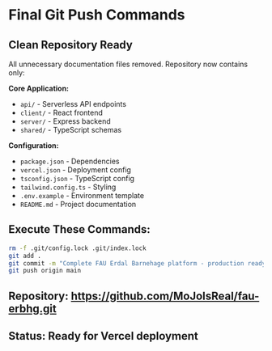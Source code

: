 # Final Git Push Commands

## Clean Repository Ready
All unnecessary documentation files removed. Repository now contains only:

**Core Application:**
- `api/` - Serverless API endpoints
- `client/` - React frontend
- `server/` - Express backend
- `shared/` - TypeScript schemas

**Configuration:**
- `package.json` - Dependencies
- `vercel.json` - Deployment config
- `tsconfig.json` - TypeScript config
- `tailwind.config.ts` - Styling
- `.env.example` - Environment template
- `README.md` - Project documentation

## Execute These Commands:
```bash
rm -f .git/config.lock .git/index.lock
git add .
git commit -m "Complete FAU Erdal Barnehage platform - production ready"
git push origin main
```

## Repository: https://github.com/MoJoIsReal/fau-erbhg.git
## Status: Ready for Vercel deployment